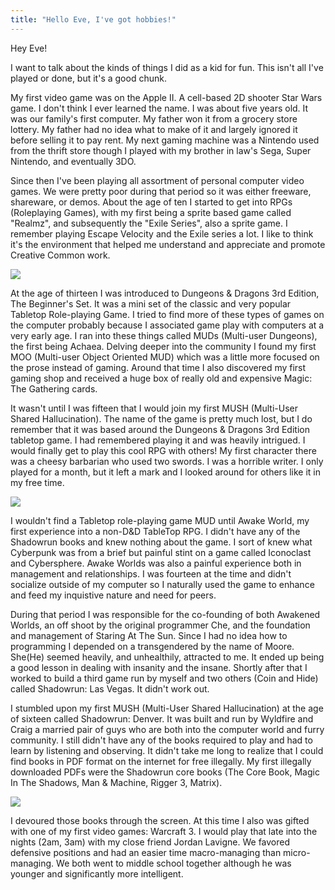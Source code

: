 ```yaml
---
title: "Hello Eve, I've got hobbies!"
---
```


Hey Eve!

I want to talk about the kinds of things I did as a kid for fun. This isn't all I've played or done, but it's a good chunk.

My first video game was on the Apple II. A cell-based 2D shooter Star Wars game. I don't think I ever learned the name. I was about five years old. It was our family's first computer. My father won it from a grocery store lottery. My father had no idea what to make of it and largely ignored it before selling it to pay rent. My next gaming machine was a Nintendo used from the thrift store though I played with my brother in law's Sega, Super Nintendo, and eventually 3DO.

Since then I've been playing all assortment of personal computer video games. We were pretty poor during that period so it was either freeware, shareware, or demos. About the age of ten I started to get into RPGs (Roleplaying Games), with my first being a sprite based game called "Realmz", and subsequently the "Exile Series", also a sprite game. I remember playing Escape Velocity and the Exile series a lot. I like to think it's the environment that helped me understand and appreciate and promote Creative Common work.

![](http://ecx.images-amazon.com/images/I/615ml39TfIL._SS500_.jpg)

At the age of thirteen I was introduced to Dungeons & Dragons 3rd Edition, The Beginner's Set. It was a mini set of the classic and very popular Tabletop Role-playing Game. I tried to find more of these types of games on the computer probably because I associated game play with computers at a very early age. I ran into these things called MUDs (Multi-user Dungeons), the first being Achaea. Delving deeper into the community I found my first MOO (Multi-user Object Oriented MUD) which was a little more focused on the prose instead of gaming. Around that time I also discovered my first gaming shop and received a huge box of really old and expensive Magic: The Gathering cards.

It wasn't until I was fifteen that I would join my first MUSH (Multi-User Shared Hallucination). The name of the game is pretty much lost, but I do remember that it was based around the Dungeons & Dragons 3rd Edition tabletop game. I had remembered playing it and was heavily intrigued. I would finally get to play this cool RPG with others! My first character there was a cheesy barbarian who used two swords. I was a horrible writer. I only played for a month, but it left a mark and I looked around for others like it in my free time.

![](http://www.examiner.com/images/blog/wysiwyg/image/roleplaying.jpg)

I wouldn't find a Tabletop role-playing game MUD until Awake World, my first experience into a non-D&D TableTop RPG. I didn't have any of the Shadowrun books and knew nothing about the game. I sort of knew what Cyberpunk was from a brief but painful stint on a game called Iconoclast and Cybersphere. Awake Worlds was also a painful experience both in management and relationships. I was fourteen at the time and didn't socialize outside of my computer so I naturally used the game to enhance and feed my inquistive nature and need for peers.

During that period I was responsible for the co-founding of both Awakened Worlds, an off shoot by the original programmer Che, and the foundation and management of Staring At The Sun. Since I had no idea how to programming I depended on a transgendered by the name of Moore. She(He) seemed heavily, and unhealthily, attracted to me. It ended up being a good lesson in dealing with insanity and the insane. Shortly after that I worked to build a third game run by myself and two others (Coin and Hide) called Shadowrun: Las Vegas. It didn't work out.

I stumbled upon my first MUSH (Multi-User Shared Hallucination) at the age of sixteen called Shadowrun: Denver. It was built and run by Wyldfire and Craig a married pair of guys who are both into the computer world and furry community. I still didn't have any of the books required to play and had to learn by listening and observing. It didn't take me long to realize that I could find books in PDF format on the internet for free illegally. My first illegally downloaded PDFs were the Shadowrun core books (The Core Book, Magic In The Shadows, Man & Machine, Rigger 3, Matrix).

![](http://upload.wikimedia.org/wikipedia/en/6/6f/Shadowrun3.jpg)

I devoured those books through the screen. At this time I also was gifted with one of my first video games: Warcraft 3. I would play that late into the nights (2am, 3am) with my close friend Jordan Lavigne. We favored defensive positions and had an easier time macro-managing than micro-managing. We both went to middle school together although he was younger and significantly more intelligent.
